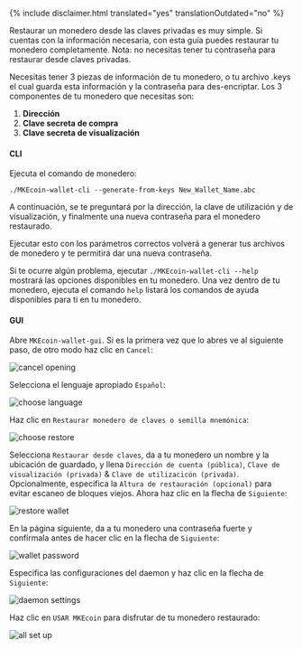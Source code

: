 {% include disclaimer.html translated="yes" translationOutdated="no" %}

Restaurar un monedero desde las claves privadas es muy simple. Si cuentas con la información necesaria, con esta guía puedes restaurar tu monedero completamente. Nota: no necesitas tener tu contraseña para restaurar desde claves privadas.

Necesitas tener 3 piezas de información de tu monedero, o tu archivo .keys el cual guarda esta información y la contraseña para des-encriptar. Los 3 componentes de tu monedero que necesitas son:

1. **Dirección**
2. **Clave secreta de compra**
3. **Clave secreta de visualización**


#### CLI

Ejecuta el comando de monedero:

`./MKEcoin-wallet-cli --generate-from-keys New_Wallet_Name.abc`

A continuación, se te preguntará por la dirección, la clave de utilización y de visualización, y finalmente una nueva contraseña para el monedero restaurado.

Ejecutar esto con los parámetros correctos volverá a generar tus archivos de monedero y te permitirá dar una nueva contraseña.

Si te ocurre algún problema, ejecutar `./MKEcoin-wallet-cli --help` mostrará las opciones disponibles en tu monedero. Una vez dentro de tu monedero, ejecuta el comando `help` listará los comandos de ayuda disponibles para ti en tu monedero.

#### GUI

Abre `MKEcoin-wallet-gui`. Si es la primera vez que lo abres ve al siguiente paso, de otro modo haz clic en `Cancel`:

![cancel opening](/img/resources/user-guides/en/restore_from_keys/cancel-opening.png)

Selecciona el lenguaje apropiado `Español`:

![choose language](/img/resources/user-guides/en/restore_from_keys/choose-language.png)

Haz clic en `Restaurar monedero de claves o semilla mnemónica`:

![choose restore](/img/resources/user-guides/en/restore_from_keys/choose-restore.png)

Selecciona `Restaurar desde claves`, da a tu monedero un nombre y la ubicación de guardado, y llena  `Dirección de cuenta (pública)`, `Clave de visualización (privada)` & `Clave de utilizacicón (privada)`. Opcionalmente, especifica la `Altura de restauración (opcional)` para evitar escaneo de bloques viejos. Ahora haz clic en la flecha de `Siguiente`:

![restore wallet](/img/resources/user-guides/en/restore_from_keys/restore-wallet.png)

En la página siguiente, da a tu monedero una contraseña fuerte y confírmala antes de hacer clic en la flecha de `Siguiente`:

![wallet password](/img/resources/user-guides/en/restore_from_keys/wallet-password.png)

Especifica las configuraciones del daemon y haz clic en la flecha de `Siguiente`:

![daemon settings](/img/resources/user-guides/en/restore_from_keys/daemon-settings.png)

Haz clic en `USAR MKEcoin` para disfrutar de tu monedero restaurado:

![all set up](/img/resources/user-guides/en/restore_from_keys/all-set-up.png)
